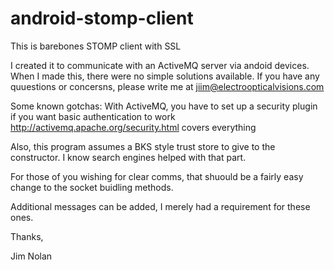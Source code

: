 android-stomp-client
====================

This is barebones STOMP client with SSL

I created it to communicate with an ActiveMQ server via andoid devices.  When I made this, there were no simple solutions available.  If you have any quuestions or concersns, please write me at jiim@electroopticalvisions.com

Some known gotchas:  With ActiveMQ, you have to set up a security plugin if you want basic authentication to work
http://activemq.apache.org/security.html covers everything

Also, this program assumes a BKS style trust store to give to the constructor.  I know search engines helped with that part.  

For those of you wishing for clear comms, that shuould be a fairly easy change to the socket buidling methods.

Additional messages can be added, I merely had a requirement for these ones.

Thanks,

Jim Nolan
